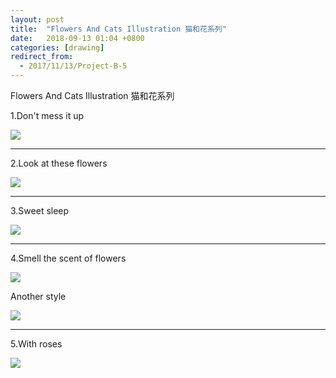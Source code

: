 ```yaml
---
layout: post
title:  "Flowers And Cats Illustration 猫和花系列"
date:   2018-09-13 01:04 +0800
categories: [drawing]
redirect_from:
  - 2017/11/13/Project-B-5
---
```




Flowers And Cats Illustration 猫和花系列



1.Don't mess it up

![](http://wx1.sinaimg.cn/mw690/698f3196gy1g0qhppo1khj20u00u017o.jpg)



------



2.Look at these flowers

![](http://wx2.sinaimg.cn/mw690/698f3196gy1g0qhg35xbvj20u00u0wwa.jpg)



------



3.Sweet sleep

![](http://wx3.sinaimg.cn/mw690/698f3196gy1g0qhg58peoj20u00u07wh.jpg)



------



4.Smell the scent of flowers

![](http://wx1.sinaimg.cn/mw690/698f3196gy1g0qhg5vup7j20u00u0u0x.jpg)



Another style

![](http://wx2.sinaimg.cn/mw690/698f3196gy1g0qhg58kh0j20u00u0b20.jpg)







------



5.With roses

![](http://wx1.sinaimg.cn/mw690/698f3196gy1g0qhg2617zj20u00u04ae.jpg)





